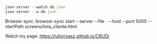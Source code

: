 ```js
json-server --watch db.json
json-server --w db.json
```

Browser sync: browser-sync start --server --file . --host --port 5000 --startPath screens/lista_cliente.html


Watch my page: https://juliorivasz.github.io/CRUD/
